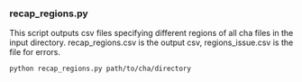 ### recap_regions.py
This script outputs csv files specifying different regions of all cha files in the input directory. recap_regions.csv is the output csv, regions_issue.csv is the file for errors.  
```
python recap_regions.py path/to/cha/directory
```
